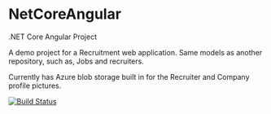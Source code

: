# NetCoreAngular
.NET Core Angular Project

A demo project for a Recruitment web application.
Same models as another repository, such as, Jobs and recruiters.

Currently has Azure blob storage built in for the Recruiter and Company profile pictures.

[![Build Status](https://dev.azure.com/sjsimp14/NetCoreAngular/_apis/build/status/scottjsimpson.NetCoreAngular?branchName=master)](https://dev.azure.com/sjsimp14/NetCoreAngular/_build/latest?definitionId=3&branchName=master)
